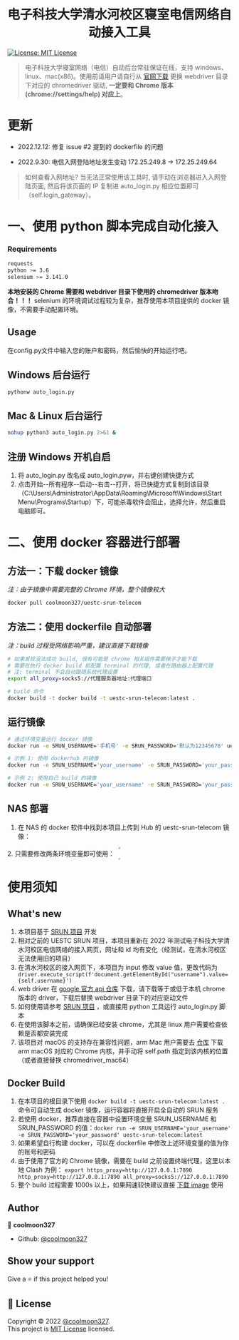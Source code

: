<h1 align="center">电子科技大学清水河校区寝室电信网络自动接入工具</h1>
<p>
  <a href="https://mit-license.org/">
    <img alt="License: MIT License" src="https://img.shields.io/badge/License-MIT License-yellow.svg" target="_blank" />
  </a>
</p>

> 电子科技大学寝室网络（电信）自动后台常驻保证在线，支持 windows、linux、mac(x86)。使用前请用户请自行从 [官网下载](https://chromedriver.chromium.org/downloads) 更换 webdriver 目录下对应的 chromedriver 驱动, **一定要和 Chrome 版本 (chrome://settings/help) 对应上**。

# 更新
- 2022.12.12: 修复 issue #2 提到的 dockerfile 的问题

- 2022.9.30: 电信入网登陆地址发生变动 172.25.249.8 -> 172.25.249.64
> 如何查看入网地址? 当无法正常使用该工具时, 请手动在浏览器进入入网登陆页面, 然后将该页面的 IP 复制进 auto_login.py 相应位置即可（self.login_gateway）。

# 一、使用 python 脚本完成自动化接入

### Requirements
```sh
requests
python >= 3.6
selenium >= 3.141.0
```
**本地安装的 Chrome 需要和 webdriver 目录下使用的 chromedriver 版本吻合！！！**
selenium 的环境调试过程较为复杂，推荐使用本项目提供的 docker 镜像，不需要手动配置环境。

## Usage
在config.py文件中输入您的账户和密码，然后愉快的开始运行吧。

## Windows 后台运行
```sh
pythonw auto_login.py
```

## Mac & Linux 后台运行
```sh
nohup python3 auto_login.py 2>&1 &
```

## 注册 Windows 开机自启
1. 将 auto_login.py 改名成 auto_login.pyw，并右键创建快捷方式
2. 点击开始--所有程序--启动--右击--打开，将已快捷方式复制到该目录（C:\Users\Administrator\AppData\Roaming\Microsoft\Windows\Start Menu\Programs\Startup）下，可能杀毒软件会阻止，选择允许，然后重启电脑即可。

# 二、使用 docker 容器进行部署

## 方法一：下载 docker 镜像
*注：由于镜像中需要完整的 Chrome 环境，整个镜像较大*

```sh
docker pull coolmoon327/uestc-srun-telecom
```

## 方法二：使用 dockerfile 自动部署
*注：build 过程受网络影响严重，建议直接下载镜像*
```sh
# 如果发现没法成功 build, 很有可能是 chrome 相关组件需要梯子才能下载
# 需要在执行 docker build 前配置 terminal 的代理, 或者在路由器上配置代理
# 注: terminal 不会自动跟随系统代理设置
export all_proxy=socks5://代理服务器地址:代理端口

# build 命令
docker build -t docker build -t uestc-srun-telecom:latest .
```

## 运行镜像
```sh
# 通过环境变量运行 docker 镜像
docker run -e SRUN_USERNAME='手机号' -e SRUN_PASSWORD='默认为12345678' uestc-srun-telecom

# 示例 1: 使用 dockerhub 的镜像
docker run -e SRUN_USERNAME='your_username' -e SRUN_PASSWORD='your_password' coolmoon327/uestc-srun-telecom:latest

# 示例 2: 使用自己 build 的镜像
docker run -e SRUN_USERNAME='your_username' -e SRUN_PASSWORD='your_password' uestc-srun-telecom
```

## NAS 部署
1. 在 NAS 的 docker 软件中找到本项目上传到 Hub 的 uestc-srun-telecom 镜像：
<div align="center"><img src="https://gitee.com/coolmoon327/picBed/raw/master/pictures/20220110165355.png" style="zoom: 30%;"></div>
2. 只需要修改两条环境变量即可使用：
<div align="center"><img src="https://gitee.com/coolmoon327/picBed/raw/master/pictures/20220110165127.png" style="zoom: 30%;"></div>

# 使用须知

## What's new
1. 本项目基于 [SRUN 项目](https://github.com/RManLuo/srun_auto_login) 开发
2. 相对之前的 UESTC SRUN 项目，本项目重新在 2022 年测试电子科技大学清水河校区电信网络的接入网页，网址和 id 均有变化（经测试，在清水河校区无法使用旧的项目）
3. 在清水河校区的接入网页下，本项目为 input 修改 value 值，更改代码为 ` driver.execute_script(f'document.getElementById("username").value={self.username}')`
4. web driver 在 [google 官方 api 仓库](http://chromedriver.storage.googleapis.com/index.html) 下载，请下载等于或低于本机 chrome 版本的 driver，下载后替换 webdriver 目录下的对应驱动文件
5. 如何使用请参考 [SRUN 项目](https://github.com/RManLuo/srun_auto_login) ，或直接用 python 工具运行 auto_login.py 脚本
6. 在使用该脚本之前，请确保已经安装 chrome，尤其是 linux 用户需要检查依赖是否都安装完成
7. 该项目对 macOS 的支持存在兼容性问题，arm Mac 用户需要去 [仓库](http://chromedriver.storage.googleapis.com/index.html) 下载 arm macOS 对应的 Chrome 内核，并手动将 self.path 指定到该内核的位置（或者直接替换 chromedriver_mac64）


## Docker Build
1. 在本项目的根目录下使用 `docker build -t uestc-srun-telecom:latest .` 命令可自动生成 docker 镜像，运行容器将直接开启全自动的 SRUN 服务
2. 若使用 docker，推荐直接在容器中设置环境变量 SRUN_USERNAME 和 SRUN_PASSWORD 的值：`docker run -e SRUN_USERNAME='your_username' -e SRUN_PASSWORD='your_password' uestc-srun-telecom:latest`
3. 如果希望自行构建 docker，可以在 dockerfile 中修改上述环境变量的值为你的账号和密码
4. 由于使用了官方的 Chrome 镜像，需要在 build 之前设置终端代理，这里以本地 Clash 为例： `export https_proxy=http://127.0.0.1:7890 http_proxy=http://127.0.0.1:7890 all_proxy=socks5://127.0.0.1:7890`
5. 整个 build 过程需要 1000s 以上，如果网速较快建议直接 [下载 image](https://hub.docker.com/repository/docker/coolmoon327/uestc-srun-telecom) 使用



## Author

👤 **coolmoon327**

* Github: [@coolmoon327](https://github.com/coolmoon327)

## Show your support

Give a ⭐️ if this project helped you!

## 📝 License

Copyright © 2022 [@coolmoon327](https://github.com/coolmoon327).<br />
This project is [MIT License](https://mit-license.org/) licensed.
